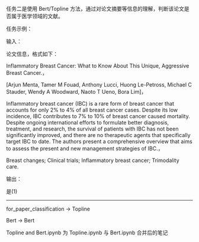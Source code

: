 任务二是使用 Bert/Topline 方法，通过对论文摘要等信息的理解，判断该论文是否属于医学领域的文献。

任务示例：

输入：

论文信息，格式如下：

Inflammatory Breast Cancer: What to Know About This Unique, Aggressive Breast Cancer.，

[Arjun Menta, Tamer M Fouad, Anthony Lucci, Huong Le-Petross, Michael C Stauder, Wendy A Woodward, Naoto T Ueno, Bora Lim]，

Inflammatory breast cancer (IBC) is a rare form of breast cancer that accounts for only 2% to 4% of all breast cancer cases. Despite its low incidence, IBC contributes to 7% to 10% of breast cancer caused mortality. Despite ongoing international efforts to formulate better diagnosis, treatment, and research, the survival of patients with IBC has not been significantly improved, and there are no therapeutic agents that specifically target IBC to date. The authors present a comprehensive overview that aims to assess the present and new management strategies of IBC.，

Breast changes; Clinical trials; Inflammatory breast cancer; Trimodality care.

输出：

是(1)

-------------------------------------------------------------------------------------------------------------------------------------------------------------------------------------------

for_paper_classification -> Topline

Bert -> Bert

Topline and Bert.ipynb 为 Topline.ipynb 与 Bert.ipynb 合并后的笔记
